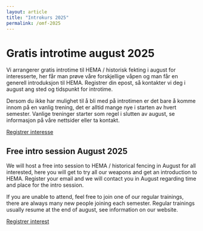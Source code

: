 ```yaml
---
layout: article
title: "Introkurs 2025"
permalink: /omf-2025
---
```

# Gratis introtime august 2025

Vi arrangerer gratis introtime til HEMA / historisk fekting i august for interesserte, her får man prøve våre
forskjellige våpen og man får en generell introduksjon til HEMA. Registrer din epost, så kontakter vi deg i august ang
sted og tidspunkt for introtime.

Dersom du ikke har mulighet til å bli med på introtimen er det bare å komme innom på en vanlig trening, det er alltid
mange nye i starten av hvert semester. Vanlige treninger starter som regel i slutten av august, se informasjon på våre
nettsider eller ta kontakt.

<div class="center-text spacing-4">
  <a
    class="button-link"
    href="https://forms.gle/xzg1Fxo6NavkxyKN8"
    >Registrer interesse</a
  >
</div>

## Free intro session August 2025

We will host a free into session to HEMA / historical fencing in August for all interested, here you will get to try all
our weapons and get an introduction to HEMA. Register your email and we will contact you in August regarding time and
place for the intro session.

If you are unable to attend, feel free to join one of our regular trainings, there are always many new people joining
each semester. Regular trainings usually resume at the end of august, see information on our website.

<div class="center-text spacing-4">
  <a
    class="button-link"
    href="https://forms.gle/xzg1Fxo6NavkxyKN8"
    >Registrer interest</a
  >
</div>

